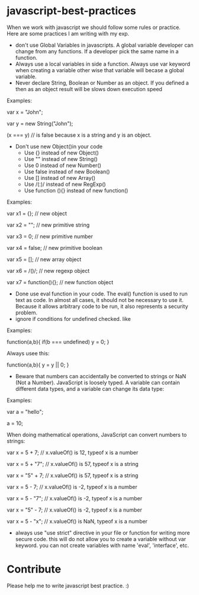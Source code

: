 javascript-best-practices
========================

When we work with javascript we should follow some rules or practice. Here are some practices I am writing with my exp.

* don't use Global Variables in javascripts. A global variable developer can change from any functions. If a developer pick the same name in a function.
* Always use a local variables in side a function. Always use var keyword when creating a variable other wise that variable will becase a global variable.
* Never declare String, Boolean or Number as an object. If you defined a then as an object result will be slows down execution speed

 Examples:

  var x = "John";             

  var y = new String("John");

  (x === y) // is false because x is a string and y is an object. 

* Don't use new Object()in your code 
  * Use {} instead of new Object()
  * Use "" instead of new String()
  * Use 0 instead of new Number()
  * Use false instead of new Boolean()
  * Use [] instead of new Array()
  * Use /(:)/ instead of new RegExp()
  * Use function (){} instead of new function()

Examples: 

  var x1 = {};           // new object

  var x2 = "";           // new primitive string

  var x3 = 0;            // new primitive number

  var x4 = false;        // new primitive boolean

  var x5 = [];           // new array object

  var	x6 = /()/;         // new regexp object

  var x7 = function(){}; // new function object

* Done use eval function in your code. The eval() function is used to run text as code. In almost all cases, it should not be necessary to use it. Because it allows arbitrary code to be run, it also represents a security problem.
* ignore if conditions for undefined checked. like

Examples:

  function(a,b){
    if(b === undefined)
      y = 0;
  }
  
Always usee this:
  
  function(a,b){
    y = y || 0;
  }

* Beware that numbers can accidentally be converted to strings or NaN (Not a Number). JavaScript is loosely typed. A variable can contain different data types, and a variable can change its data type:

Examples:
  
  var a = "hello";

  a = 10;

When doing mathematical operations, JavaScript can convert numbers to strings:

  var x = 5 + 7;       // x.valueOf() is 12,  typeof x is a number

  var x = 5 + "7";     // x.valueOf() is 57,  typeof x is a string

  var x = "5" + 7;     // x.valueOf() is 57,  typeof x is a string

  var x = 5 - 7;       // x.valueOf() is -2,  typeof x is a number

  var x = 5 - "7";     // x.valueOf() is -2,  typeof x is a number

  var x = "5" - 7;     // x.valueOf() is -2,  typeof x is a number

  var x = 5 - "x";     // x.valueOf() is NaN, typeof x is a number
  
* always use "use strict" directive in your file or function for writing more secure code. this will do not allow you to create a variable without var keyword. you can not create variables with name 'eval', 'interface', etc.



Contribute
==========
Please help me to write javascript best practice. :)

